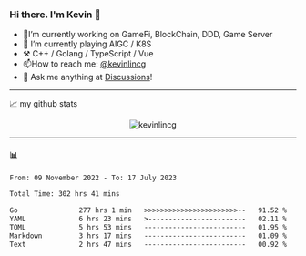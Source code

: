 ### Hi there. I'm Kevin 👋

- 🔭I’m currently working on GameFi, BlockChain, DDD, Game Server
- 🌱 I’m currently playing AIGC / K8S
-   :hammer_and_pick: C++ / Golang / TypeScript / Vue
- 📫How to reach me: [@kevinlincg](https://twitter.com/kevinlincg) 
-   :thought_balloon: Ask me anything at [Discussions](https://github.com/kevinlincg/kevinlincg/discussions/new)!

---

📈 my github stats

<p align="center"> <img src="https://github-readme-stats-ouuan.vercel.app/api?username=kevinlincg&theme=dark&show_icons=true&count_private=true" alt="kevinlincg" />

---

#### :bar_chart: 

<!--START_SECTION:waka-->

```txt
From: 09 November 2022 - To: 17 July 2023

Total Time: 302 hrs 41 mins

Go               277 hrs 1 min   >>>>>>>>>>>>>>>>>>>>>>>--   91.52 %
YAML             6 hrs 23 mins   >------------------------   02.11 %
TOML             5 hrs 53 mins   -------------------------   01.95 %
Markdown         3 hrs 17 mins   -------------------------   01.09 %
Text             2 hrs 47 mins   -------------------------   00.92 %
```

<!--END_SECTION:waka-->
